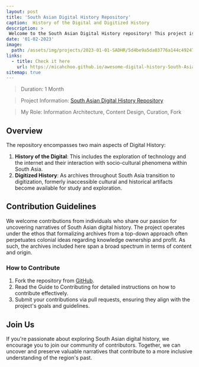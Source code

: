 ```yaml
---
layout: post
title: 'South Asian Digital History Repository'
caption:  History of the Digital and Digitized History
description: >
 Welcome to the South Asian Digital History repository! This project is dedicated to cataloging libraries and historical records related to South Asia, with a particular emphasis on Digital History. 
date: '01-02-2023'
image: 
  path: /assets/img/projects/2023-01-01-SADHR/5d4be9a5da03776a144c492472457cc3_MD5.jpeg
links:
  - title: Check it here
    url: https://micahchoo.github.io/awesome-digital-history-South-Asia/ 
sitemap: true
---
```


> Duration: 1 Month

> Project Information: [South Asian Digital History Repository](https://micahchoo.github.io/awesome-digital-history-South-Asia/)

> My Role: Information Architecture, Content Design, Curation, Fork

## Overview

The repository encompasses two main aspects of Digital History:
1. **History of the Digital**: This includes the exploration of technology and the internet and their interaction with socio-cultural phenomena within South Asia.
2. **Digitized History**: As archives throughout South Asia transition to digitization, formerly inaccessible cultural and historical artifacts become available for study and exploration.

## Contribution Guidelines

We welcome contributions from individuals who share our passion for uncovering narratives of South Asian digital history. The project operates under the ethos that formalizing archives from a top-down approach often perpetuates colonial ideas regarding knowledge ownership and profit. As such, the archives included here span a broad spectrum in terms of content and origin.

### How to Contribute

1. Fork the repository from [GitHub](https://github.com/micahchoo/awesome-digital-history-South-Asia).
2. Read the Guide to Contributing for detailed instructions on how to contribute effectively.
3. Submit your contributions via pull requests, ensuring they align with the project's goals and guidelines.

## Join Us

If you're passionate about exploring South Asian digital history, we encourage you to join our community of contributors. Together, we can uncover and preserve valuable narratives that contribute to a more inclusive understanding of the region's past.

